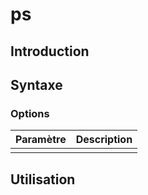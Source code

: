 # ps

## Introduction

## Syntaxe

### Options

| Paramètre | Description |
| --------- | ----------- |
|           |             |

## Utilisation
